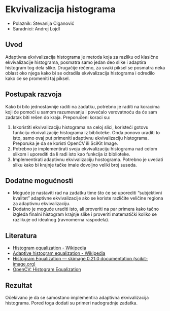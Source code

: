 # Ekvivalizacija histograma

- Polaznik: Stevanija Ciganović
- Saradnici: Andrej Lojdl

## Uvod

Adaptivna ekvivalizacija histograma je metoda koja za razliku od
klasične ekvivalizacije histograma, posmatra samo jedan deo slike i
adaptira histogram tog dela slike. Drugačije rečeno, za svaki piksel se
posmatra neka oblast oko njega kako bi se odradila ekvivalizacija
histograma i odredilo kako će se promeniti taj piksel.

## Postupak razvoja

Kako bi bilo jednostavnije raditi na zadatku, potrebno je raditi na
koracima koji će pomoći u samom razumevanju i povećalo verovatnoću da će
sam zadatak biti rešen do kraja. Preporučeni koraci su:

1. Iskoristiti ekvivalizaciju histograma na celoj slici, koristeći gotovu funkciju ekvivalizacije histograma iz biblioteke. Onda ponovo uraditi to isto, samo ovaj put primeniti adaptivnu ekvivalizaciju histograma. Preporuka je da se koristi OpenCV ili SciKit Image.
2. Potrebno je implementirati svoju ekvivalizaciju histograma nad celom slikom i uporediti da li radi isto kao funkcija iz biblioteke.
3. Implementirati adaptivnu ekvivalizaciju hostograma. Potrebno je uvećati sliku kako bi krajnje tačke imale dovoljno veliki broj suseda.

## Dodatne mogućnosti

- Moguće je nastaviti rad na zadatku time što će se uporediti “subjektivni kvalitet” adaptivne ekvivalizacije ako se koriste različite veličine regiona za adaptivnu ekvivalizaciju.
- Dodatno je moguće uraditi isto, ali proveriti na par primera kako tačno izgleda finalni histogram krajnje slike i proveriti matematički koliko se razlikuje od idealnog (ravnomerna raspodela).

## Literatura

- [Histogram equalization - Wikipedia](https://en.wikipedia.org/wiki/Histogram_equalization)
- [Adaptive histogram equalization - Wikipedia](https://en.wikipedia.org/wiki/Adaptive_histogram_equalization)
- [Histogram Equalization — skimage 0.21.0 documentation (scikit-image.org)](https://scikit-image.org/docs/stable/auto_examples/color_exposure/plot_equalize.html)
- [OpenCV: Histogram Equalization](https://docs.opencv.org/3.4/d4/d1b/tutorial_histogram_equalization.html)

## Rezultat

Očekivano je da se samostano implementira adaptivna ekvivalizacija
histograma. Pored toga dodati su primeri nadogradnje zadatka.
